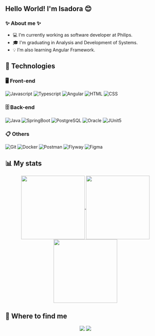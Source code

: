 ## Hello World! I'm Isadora 😊
### ✨ About me ✨
- 💻 I’m currently working as software developer at Philips.
- 🎓 I'm graduating in Analysis and Development of Systems.
- 💡 I’m also learning Angular Framework.

## 🚀 Technologies

### 🖥️ Front-end

![Javascript](https://img.shields.io/badge/-Javascript-D6990B?style=flat&logo=javascript&logoColor=white)
![Typescript](https://img.shields.io/badge/-Typescript-2A8DDB?style=flat&logo=typescript&logoColor=white)
![Angular](https://img.shields.io/badge/-Angular-E21E1E?style=flat&logo=angular&logoColor=white)
![HTML](https://img.shields.io/badge/-HTML-FE6400?style=flat&logo=HTML5&logoColor=white)
![CSS](https://img.shields.io/badge/-CSS-1572B6?style=flat&logo=CSS3&logoColor=white)

### 🗄️ Back-end

![Java](https://img.shields.io/badge/-Java-FE6400?style=flat&logo=openjdk&logoColor=white)
![SpringBoot](https://img.shields.io/badge/-SpringBoot-71BE36?style=flat&logo=spring&logoColor=white)
![PostgreSQL](https://img.shields.io/badge/-PostgreSQL-1572B6?style=flat&logo=postgresql&logoColor=white)
![Oracle](https://img.shields.io/badge/-Oracle-E21E1E?style=flat&logo=oracle&logoColor=white)
![JUnit5](https://img.shields.io/badge/-JUnit5-2DA543?style=flat&logo=junit5&logoColor=white)

### 📋 Others

![Git](https://img.shields.io/badge/-Git-eb4e15?style=flat&logo=git&logoColor=white)
![Docker](https://img.shields.io/badge/-Docker-2E9DFF?style=flat&logo=docker&logoColor=white)
![Postman](https://img.shields.io/badge/-Postman-FE6400?style=flat&logo=postman&logoColor=white)
![Flyway](https://img.shields.io/badge/-Flyway-CB0505?style=flat&logo=flyway&logoColor=white)
![Figma](https://img.shields.io/badge/-Figma-5100FF?style=flat&logo=figma&logoColor=white)

## 📊 My stats
<p align="center">
  <a href="https://github.com/anuraghazra/github-readme-stats">
    <img height=200 align="center" src="https://github-readme-stats.vercel.app/api?username=doramrx&count_private=true&show_icons=true&theme=tokyonight&custom_title=Github%20Status" />
  </a>
  <a href="https://github.com/anuraghazra/convoychat">
    <img height=200 align="center" src="https://github-readme-stats.vercel.app/api/top-langs/?username=doramrx&layout=compact&theme=tokyonight&langs_count=8&card_width=320" />
  </a>
  <a href="https://github.com/vn7n24fzkq/github-profile-summary-cards">
    <img height=200 align="center" src="http://github-profile-summary-cards.vercel.app/api/cards/profile-details?username=doramrx&theme=tokyonight" />
  </a>
</p>

## 📱 Where to find me

<p align="center">
  <a>
    <img src="https://img.shields.io/badge/-isah3027@gmail.com-c14438?style=flat&logo=Gmail&logoColor=white&link=mailto:isah3027@gmail.com" />
  </a>
    <a href="https://www.linkedin.com/in/isadora-firmo">
    <img src="https://img.shields.io/badge/-Isadora_Firmo-blue?style=flat&logo=Linkedin&logoColor=white&link=https://www.linkedin.com/in/https://www.linkedin.com/in/isadora-firmo" />
  </a>
</p>
